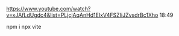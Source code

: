 https://www.youtube.com/watch?v=xJAfLdUgdc4&list=PLjcjAqAnHd1EIxV4FSZIiJZvsdrBc1Xho
18:49

npm i
npx vite
